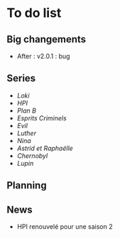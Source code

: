# To do list

## Big changements
- After : v2.0.1 : bug

## Series
- *Loki*
- *HPI*
- *Plan B*
- *Esprits Criminels*
- *Evil*
- *Luther*
- *Nina*
- *Astrid et Raphaëlle*
- *Chernobyl*
- *Lupin*

## Planning

## News
- HPI renouvelé pour une saison 2
